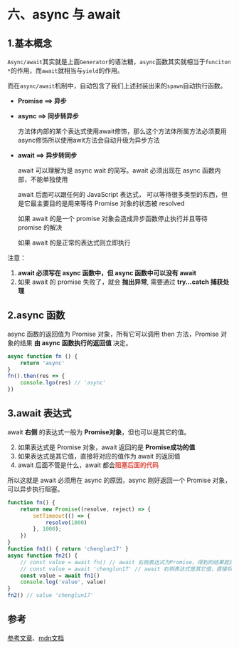 # 六、async 与 await

## 1.基本概念

`Async/await`其实就是上面`Generator`的语法糖，`async`函数其实就相当于`funciton *`的作用，而`await`就相当与`yield`的作用。

而在`async/await`机制中，自动包含了我们上述封装出来的`spawn`自动执行函数。

- **Promise ==> 异步**

- **async ==> 同步转异步**

  方法体内部的某个表达式使用await修饰，那么这个方法体所属方法必须要用async修饰所以使用awit方法会自动升级为异步方法

- **await ==> 异步转同步**

  await 可以理解为是 async wait 的简写。await 必须出现在 async 函数内部，不能单独使用

  await 后面可以跟任何的 JavaScript 表达式， 可以等待很多类型的东西，但是它最主要目的是用来等待 Promise 对象的状态被 resolved

  如果 await 的是一个 promise 对象会造成异步函数停止执行并且等待 promise 的解决

  如果 await 的是正常的表达式则立即执行

注意：

1. **await 必须写在 async 函数中，但 async 函数中可以没有 await**
2. 如果 await 的 promise 失败了，就会 **抛出异常**, 需要通过 **try...catch 捕获处理**



##  2.async 函数

async 函数的返回值为 Promise 对象，所有它可以调用 then 方法，Promise 对象的结果 **由 async 函数执行的返回值** 决定。

```js
async function fn () {
    return 'async'
}
fn().then(res => {
    console.lgo(res) // 'async'
})
```



## 3.await 表达式

await **右侧** 的表达式一般为 **Promise对象**，但也可以是其它的值。

2. 如果表达式是 Promise 对象，await 返回的是 **Promise成功的值**
3. 如果表达式是其它值，直接将对应的值作为 await 的返回值
4. await 后面不管是什么，await 都会<strong style="color:#DD5145">阻塞后面的代码</strong> 

所以这就是 await 必须用在 async 的原因，async 刚好返回一个 Promise 对象，可以异步执行阻塞。

```js
function fn() {
    return new Promise((resolve, reject) => {
        setTimeout(() => {
            resolve(1000)
        }, 1000);
    })
}
function fn1() { return 'chenglun17' }
async function fn2() {
    // const value = await fn() // await 右侧表达式为Promise，得到的结果就是Promise成功的value
    // const value = await 'chenglun17' // await 右侧表达式是其它值，直接将此值作为 await 的返回值
    const value = await fn1()
    console.log('value', value)
}
fn2() // value 'chenglun17'
```



## 参考

[参考文章](https://juejin.cn/post/7062155174436929550)、[mdn文档](https://developer.mozilla.org/zh-CN/docs/Web/JavaScript/Reference/Statements/async_function)